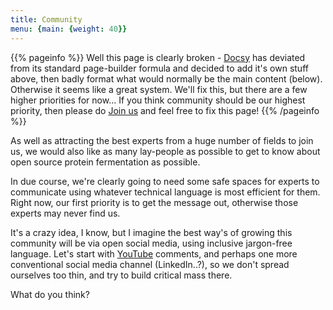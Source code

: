 ```yaml
---
title: Community
menu: {main: {weight: 40}}
---
```


{{% pageinfo %}} Well this page is clearly broken - [Docsy](https://www.docsy.dev) has deviated from its standard page-builder formula and decided to add it's own stuff above, then badly format what would normally be the main content (below).  Otherwise it seems like a great system.  We'll fix this, but there are a few higher priorities for now...  If you think community should be our highest priority, then please do [Join us](/docs/contribition-guidelines) and feel free to fix this page! {{% /pageinfo %}}

As well as attracting the best experts from a huge number of fields to join us, we would also like as many lay-people as possible to get to know about open source protein fermentation as possible.

In due course, we're clearly going to need some safe spaces for experts to communicate using whatever technical language is most efficient for them.  Right now, our first priority is to get the message out, otherwise those experts may never find us.

It's a crazy idea, I know, but I imagine the best way's of growing this community will be via open social media, using inclusive jargon-free language.  Let's start with [YouTube](https://www.youtube.com/@amybo) comments, and perhaps one more conventional social media channel (LinkedIn..?), so we don't spread ourselves too thin, and try to build critical mass there.  

What do you think?

